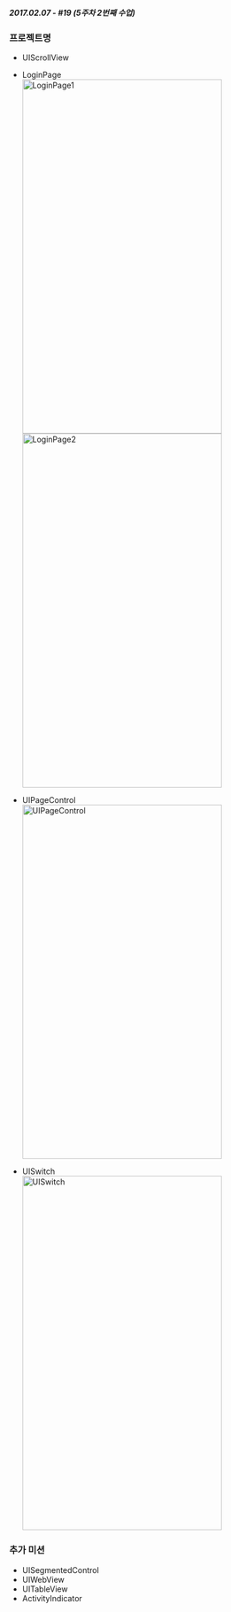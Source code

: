 ##### 2017.02.07 -  #19 (5주차 2번째 수업)

### 프로젝트명
- UIScrollView  
- LoginPage  
<a data-flickr-embed="true"  href="https://www.flickr.com/photos/145858067@N03/32763821065/in/dateposted-public/" title="LoginPage1"><img src="https://c1.staticflickr.com/1/399/32763821065_a57ed4168a_z.jpg" width="360" height="640" alt="LoginPage1"></a>
<a data-flickr-embed="true"  href="https://www.flickr.com/photos/145858067@N03/31920538934/in/dateposted-public/" title="LoginPage2"><img src="https://c1.staticflickr.com/1/309/31920538934_aaea3ed8d6_z.jpg" width="360" height="640" alt="LoginPage2"></a>

- UIPageControl  
<a data-flickr-embed="true"  href="https://www.flickr.com/photos/145858067@N03/31920539284/in/dateposted-public/" title="UIPageControl"><img src="https://c1.staticflickr.com/1/522/31920539284_b6182e902f_z.jpg" width="360" height="640" alt="UIPageControl"></a>

- UISwitch  
<a data-flickr-embed="true"  href="https://www.flickr.com/photos/145858067@N03/31920539134/in/dateposted-public/" title="UISwitch"><img src="https://c1.staticflickr.com/1/775/31920539134_b236e62fda_z.jpg" width="360" height="640" alt="UISwitch"></a>


### 추가 미션  
- UISegmentedControl
- UIWebView
- UITableView
- ActivityIndicator


